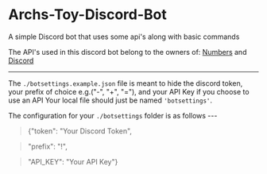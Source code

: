 # Archs-Toy-Discord-Bot
A simple Discord bot that uses some api's along with basic commands

The API's used in this discord bot belong to the owners of: [Numbers](http://numbersapi.com) and [Discord](https://discordapp.com/)
***
The `./botsettings.example.json` file is meant to hide the discord token, your prefix of choice e.g.("-", "+", "="), and your API Key if you choose to use an API
Your local file should just be named `'botsettings'`.

The configuration for your `./botsettings` folder is as follows ---

>{"token": "Your Discord Token", 

>	"prefix": "!", 
	
>	"API_KEY": "Your API Key"}
